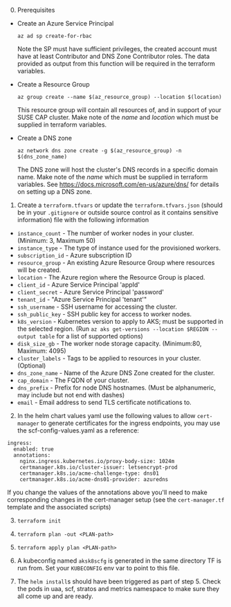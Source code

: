 0. Prerequisites
  * Create an Azure Service Principal
    ```
    az ad sp create-for-rbac
    ```
    Note the SP must have sufficient privileges, the created account must have at least Contributor and DNS Zone Contributor roles. The data provided as output from this function will be required in the terraform variables.

  * Create a Resource Group
    ```
    az group create --name $(az_resource_group) --location $(location)
    ```
    This resource group will contain all resources of, and in support of your SUSE CAP cluster. Make note of the _name_ and _location_ which must be supplied in terraform variables.

  * Create a DNS zone
    ```
    az network dns zone create -g $(az_resource_group) -n $(dns_zone_name)
    ```
    The DNS zone will host the cluster's DNS records in a specific domain name. Make note of the _name_ which must be supplied in terraform variables. See https://docs.microsoft.com/en-us/azure/dns/ for details on setting up a DNS zone.

1. Create a `terraform.tfvars` or update the `terraform.tfvars.json` (should be in your `.gitignore` or outside source control as it contains sensitive information) file with the following information
  - `instance_count` - The number of worker nodes in your cluster. (Minimum: 3, Maximum 50)
  - `instance_type` - The type of instance used for the provisioned workers.
  - `subscription_id` - Azure subscription ID
  - `resource_group` - An existing Azure Resource Group where resources will be created.
  - `location` - The Azure region where the Resource Group is placed.
  - `client_id` - Azure Service Principal 'appId'
  - `client_secret` - Azure Service Principal 'password'
  - `tenant_id` - "Azure Service Principal 'tenant'"
  - `ssh_username` - SSH username for accessing the cluster.
  - `ssh_public_key` - SSH public key for access to worker nodes.
  - `k8s_version` - Kubernetes version to apply to AKS; must be supported in the selected region. (Run `az aks get-versions --location $REGION --output table` for a list of supported options)
  - `disk_size_gb` - The worker node storage capacity. (Minimum:80, Maximum: 4095)
  - `cluster_labels` - Tags to be applied to resources in your cluster. (Optional)
  - `dns_zone_name` - Name of the Azure DNS Zone created for the cluster.
  - `cap_domain` - The FQDN of your cluster.
  - `dns_prefix` - Prefix for node DNS hostnames. (Must be alphanumeric, may include but not end with dashes)
  - `email` - Email address to send TLS certificate notifications to.

2. In the helm chart values yaml use the following values to allow `cert-manager` to generate certificates for the ingress endpoints, you may use the scf-config-values.yaml as a reference:

  ```
  ingress:
    enabled: true
    annotations:
      nginx.ingress.kubernetes.io/proxy-body-size: 1024m
      certmanager.k8s.io/cluster-issuer: letsencrypt-prod
      certmanager.k8s.io/acme-challenge-type: dns01
      certmanager.k8s.io/acme-dns01-provider: azuredns
  ```

  If you change the values of the annotations above you'll need to make corresponding changes in the cert-manager setup (see the `cert-manager.tf` template and the associated scripts)

3. `terraform init`

4. `terraform plan -out <PLAN-path>`

5. `terraform apply plan <PLAN-path>`

6. A kubeconfig named `aksk8scfg` is generated in the same directory TF is run from. Set your `KUBECONFIG` env var to point to this file.

7. The `helm install`s should have been triggered as part of step 5. Check the pods in uaa, scf, stratos and metrics namespace to make sure they all come up and are ready.

